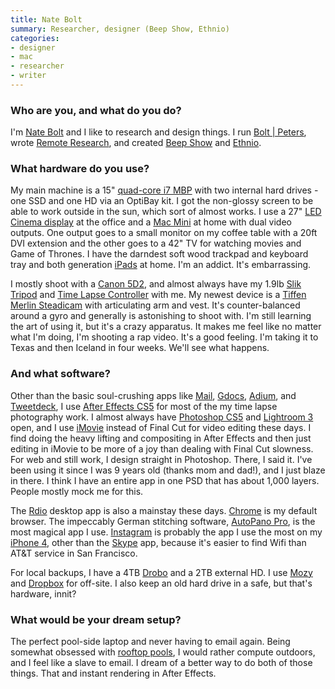 ```yaml
---
title: Nate Bolt
summary: Researcher, designer (Beep Show, Ethnio)
categories:
- designer
- mac
- researcher
- writer
---
```


### Who are you, and what do you do?

I'm [Nate Bolt](http://about.me/boltron "Nate's about.me page.") and I like to research and design things. I run [Bolt | Peters](http://boltpeters.com/ "The research and design firm's website."), wrote [Remote Research](http://www.amazon.com/Remote-Research-Real-Users-Time/dp/1933820772 "Nate's book on Amazon."), and created [Beep Show](http://beepshow.com/ "A stop-motion/video studio.") and [Ethnio][].

### What hardware do you use?

My main machine is a 15" [quad-core i7 MBP][macbook-pro] with two internal hard drives - one SSD and one HD via an OptiBay kit. I got the non-glossy screen to be able to work outside in the sun, which sort of almost works. I use a 27" [LED Cinema display][cinema-display] at the office and a [Mac Mini][mac-mini] at home with dual video outputs. One output goes to a small monitor on my coffee table with a 20ft DVI extension and the other goes to a 42" TV for watching movies and Game of Thrones. I have the darndest soft wood trackpad and keyboard tray and both generation [iPads][ipad] at home. I'm an addict. It's embarrassing.

I mostly shoot with a [Canon 5D2][eos-5d-mark-ii], and almost always have my 1.9lb [Slik Tripod][sprint-pro-ii] and [Time Lapse Controller][digital-timer-remote] with me. My newest device is a [Tiffen Merlin Steadicam][steadicam-merlin] with articulating arm and vest. It's counter-balanced around a gyro and generally is astonishing to shoot with. I'm still learning the art of using it, but it's a crazy apparatus. It makes me feel like no matter what I'm doing, I'm shooting a rap video. It's a good feeling. I'm taking it to Texas and then Iceland in four weeks. We'll see what happens.

### And what software?

Other than the basic soul-crushing apps like [Mail][], [Gdocs][google-docs], [Adium][], and [Tweetdeck][], I use [After Effects CS5][after-effects] for most of the my time lapse photography work. I almost always have [Photoshop CS5][photoshop] and [Lightroom 3][lightroom] open, and I use [iMovie][] instead of Final Cut for video editing these days. I find doing the heavy lifting and compositing in After Effects and then just editing in iMovie to be more of a joy than dealing with Final Cut slowness. For web and still work, I design straight in Photoshop. There, I said it. I've been using it since I was 9 years old (thanks mom and dad!), and I just blaze in there. I think I have an entire app in one PSD that has about 1,000 layers. People mostly mock me for this.

The [Rdio][] desktop app is also a mainstay these days. [Chrome][] is my default browser. The impeccably German stitching software, [AutoPano Pro][autopano-pro], is the most magical app I use. [Instagram][instagram-ios] is probably the app I use the most on my [iPhone 4][iphone-4], other than the [Skype][skype-ios] app, because it's easier to find Wifi than AT&T service in San Francisco. 

For local backups, I have a 4TB [Drobo][] and a 2TB external HD. I use [Mozy][] and [Dropbox][] for off-site. I also keep an old hard drive in a safe, but that's hardware, innit?

### What would be your dream setup?

The perfect pool-side laptop and never having to email again. Being somewhat obsessed with [rooftop pools](http://thebolditalic.com/lbm/stories/326-high-dive "An article by Laura Brunow Miner on rooftop pools."), I would rather compute outdoors, and I feel like a slave to email. I dream of a better way to do both of those things. That and instant rendering in After Effects.

[cinema-display]: https://en.wikipedia.org/wiki/Apple_Cinema_Display "An LCD display."
[digital-timer-remote]: https://www.amazon.com/Aputure-Control-Shutter-Powershot-Replaces/dp/B003Y35VJA "A remote timer control for digital cameras."
[drobo]: http://en.wikipedia.org/wiki/Drobo#Overview "A hardware-based backup system."
[eos-5d-mark-ii]: https://www.usa.canon.com/cusa/support/consumer/eos_slr_camera_systems/eos_digital_slr_cameras/eos_5d_mark_ii "A 21 megapixel DSLR."
[ipad]: https://www.apple.com/ipad/ "A tablet device."
[iphone-4]: https://en.wikipedia.org/wiki/IPhone_4 "A smartphone."
[mac-mini]: https://www.apple.com/mac-mini/ "A small desktop computer."
[macbook-pro]: https://www.apple.com/macbook-pro/ "A laptop."
[sprint-pro-ii]: http://www.slik.co.jp/slik_com/DS-SPRINT_PRO_II.html "A camera tripod."
[steadicam-merlin]: https://www.amazon.com/SteadiCam-Merlin-Tiffen-Steadicam/dp/B000EF3DXW "Slider hardware for recording steady video."
[adium]: https://en.wikipedia.org/wiki/Adium "A multi-protocol chat application for the Mac."
[after-effects]: https://www.adobe.com/products/aftereffects.html "Motion graphics and video editing software."
[autopano-pro]: http://www.kolor.com/autopano/ "Panorama stitching software."
[chrome]: https://www.google.com/intl/en/chrome/browser/ "A WebKit-based browser, where each tab runs in its own thread."
[dropbox]: https://www.dropbox.com/ "Online syncing and storage."
[ethnio]: https://ethn.io/ "A web service for requesting user feedback/research."
[google-docs]: https://en.wikipedia.org/wiki/Google_Docs "A web-based office suite."
[imovie]: https://www.apple.com/imovie/ "A Mac OS X video editor, included in iLife."
[instagram-ios]: https://itunes.apple.com/us/app/instagram/id389801252 "A photo taking/sharing app."
[lightroom]: https://www.adobe.com/products/photoshop-lightroom.html "Photo management and editing software."
[mail]: https://en.wikipedia.org/wiki/Mail_(application) "The default Mac OS X mail client."
[mozy]: https://mozy.com/ "An online backup solution."
[photoshop]: https://www.adobe.com/products/photoshop.html "A bitmap image editor."
[rdio]: http://www.rdio.com/home/en-us/ "A music streaming service."
[skype-ios]: https://itunes.apple.com/app/skype/id304878510 "A Skype voice/video client for the iOS platform."
[tweetdeck]: https://about.twitter.com/products/tweetdeck "A multi-column Twitter client."
